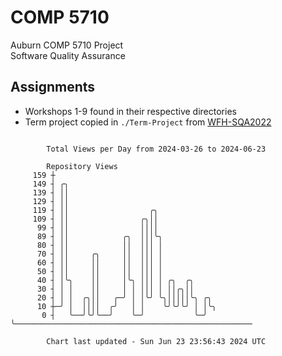 # COMP 5710
Auburn COMP 5710 Project  
Software Quality Assurance

## Assignments
- Workshops 1-9 found in their respective directories
- Term project copied in `./Term-Project` from [WFH-SQA2022](https://github.com/wumphlett/WFH-SQA2022-AUBURN)

```

        Total Views per Day from 2024-03-26 to 2024-06-23

        Repository Views
     159 ┼
     149 ┤ ╭╮
     139 ┤ ││
     129 ┤ ││
     119 ┤ ││                  ╭╮
     109 ┤ ││                ╭╮││
      99 ┤ ││                ││││
      89 ┤ ││            ╭╮  │││╰╮
      80 ┤ ││            ││  │││ │
      70 ┤ ││     ╭╮     ││  │││ │
      60 ┤ ││     ││     ││  │││ │
      50 ┤ ││     ││     ││  │││ │
      40 ┤ │╰╮    ││     │╰╮ │││ │ ╭╮  ╭╮
      30 ┤ │ │    ││     │ │ │││ │ ││╭╮││
      20 ┤ │ │  ╭╮││   ╭─╯ │ │╰╯ ╰╮│││││╰╮ ╭╮
      10 ┼─╯ │  ││││  ╭╯   │ │    ╰╯╰╯╰╯ │ │╰╮
       0 ┤   ╰──╯╰╯╰──╯    ╰─╯           ╰─╯ ╰─────────────────────────────────────────────────────

        Chart last updated - Sun Jun 23 23:56:43 2024 UTC
        
```
